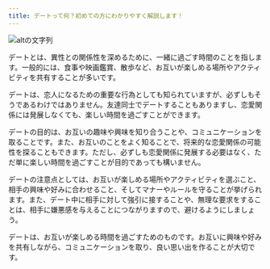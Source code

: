 ```yaml
---
title: デートって何？初めての方にわかりやすく解説します！
---
```

![altの文字列](https://2.bp.blogspot.com/-qa4R5lVIMXc/Vp4onrxNhOI/AAAAAAAA3Oc/ykL1Dnu-bzU/s800/renai3_young.png)

デートとは、異性との関係性を深めるために、一緒に過ごす時間のことを指します。一般的には、食事や映画鑑賞、散歩など、お互いが楽しめる場所やアクティビティを共有することが多いです。

デートは、恋人になるための重要な行為としても知られていますが、必ずしもそうであるわけではありません。友達同士でデートすることもありますし、恋愛関係には発展しなくても、楽しい時間を過ごすことができます。

デートの目的は、お互いの趣味や興味を知り合うことや、コミュニケーションを取ることです。また、お互いのことをよく知ることで、将来的な恋愛関係の可能性を探ることもできます。ただし、必ずしも恋愛関係に発展する必要はなく、ただ単に楽しい時間を過ごすことが目的であっても構いません。

デートの注意点としては、お互いが楽しめる場所やアクティビティを選ぶこと、相手の興味や好みに合わせること、そしてマナーやルールを守ることが挙げられます。また、デート中に相手に対して強引に接することや、無理な要求をすることは、相手に嫌悪感を与えることにつながりますので、避けるようにしましょう。

デートは、お互いが楽しめる時間を過ごすためのものです。お互いに興味や好みを共有しながら、コミュニケーションを取り、良い思い出を作ることが大切です。
